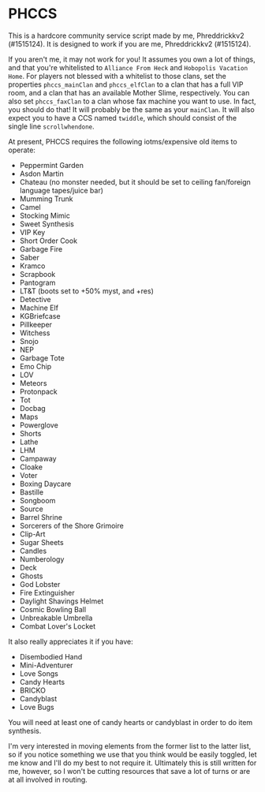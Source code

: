 # PHCCS

This is a hardcore community service script made by me, Phreddrickkv2 (#1515124). It is designed to work if you are me, Phreddrickkv2 (#1515124).

If you aren't me, it may not work for you! It assumes you own a lot of things, and that you're whitelisted to `Alliance From Heck` and `Hobopolis Vacation Home`. For players not blessed with a whitelist to those clans, set the properties `phccs_mainClan` and `phccs_elfClan` to a clan that has a full VIP room, and a clan that has an available Mother Slime, respectively. You can also set `phccs_faxClan` to a clan whose fax machine you want to use. In fact, you should do that! It will probably be the same as your `mainClan`. It will also expect you to have a CCS named `twiddle`, which should consist of the single line `scrollwhendone`.

At present, PHCCS requires the following iotms/expensive old items to operate:

-   Peppermint Garden
-   Asdon Martin
-   Chateau (no monster needed, but it should be set to ceiling fan/foreign language tapes/juice bar)
-   Mumming Trunk
-   Camel
-   Stocking Mimic
-   Sweet Synthesis
-   VIP Key
-   Short Order Cook
-   Garbage Fire
-   Saber
-   Kramco
-   Scrapbook
-   Pantogram
-   LT&T (boots set to +50% myst, and +res)
-   Detective
-   Machine Elf
-   KGBriefcase
-   Pillkeeper
-   Witchess
-   Snojo
-   NEP
-   Garbage Tote
-   Emo Chip
-   LOV
-   Meteors
-   Protonpack
-   Tot
-   Docbag
-   Maps
-   Powerglove
-   Shorts
-   Lathe
-   LHM
-   Campaway
-   Cloake
-   Voter
-   Boxing Daycare
-   Bastille
-   Songboom
-   Source
-   Barrel Shrine
-   Sorcerers of the Shore Grimoire
-   Clip-Art
-   Sugar Sheets
-   Candles
-   Numberology
-   Deck
-   Ghosts
-   God Lobster
-   Fire Extinguisher
-   Daylight Shavings Helmet
-   Cosmic Bowling Ball
-   Unbreakable Umbrella
-   Combat Lover's Locket

It also really appreciates it if you have:

-   Disembodied Hand
-   Mini-Adventurer
-   Love Songs
-   Candy Hearts
-   BRICKO
-   Candyblast
-   Love Bugs

You will need at least one of candy hearts or candyblast in order to do item synthesis.

I'm very interested in moving elements from the former list to the latter list, so if you notice something we use that you think would be easily toggled, let me know and I'll do my best to not require it. Ultimately this is still written for me, however, so I won't be cutting resources that save a lot of turns or are at all involved in routing.
